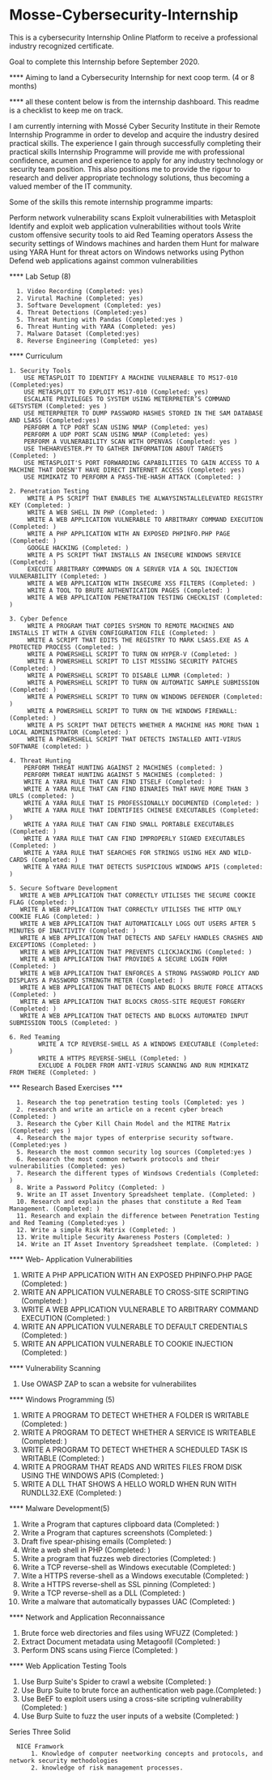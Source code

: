 # Mosse-Cybersecurity-Internship

This is a cybersecurity Internship Online Platform to receive a professional industry recognized certificate.

Goal to complete this Internship before September 2020.

**** Aiming to land a Cybersecurity Internship for next coop term. (4 or 8 months)

**** all these content below is from the internship dashboard. This readme is a checklist to keep me on track. 

I am currently interning with Mossé Cyber Security Institute in their Remote Internship Programme in order to develop and acquire the industry desired practical skills. The experience I gain through successfully completing their practical skills Internship Programme will provide me with professional confidence, acumen and experience to apply for any industry technology or security team position. This also positions me to provide the rigour to research and deliver appropriate technology solutions, thus becoming a valued member of the IT community.

Some of the skills this remote internship programme imparts:

Perform network vulnerability scans
Exploit vulnerabilities with Metasploit
Identify and exploit web application vulnerabilities without tools
Write custom offensive security tools to aid Red Teaming operators
Assess the security settings of Windows machines and harden them
Hunt for malware using YARA
Hunt for threat actors on Windows networks using Python
Defend web applications against common vulnerabilities
            
          
**** Lab Setup (8)

      1. Video Recording (Completed: yes)
      2. Virutal Machine (Completed: yes)
      3. Software Development (Completed: yes)
      4. Threat Detections (Completed:yes)
      5. Threat Hunting with Pandas (Completed:yes )
      6. Threat Hunting with YARA (Completed: yes)
      7. Malware Dataset (Completed:yes)
      8. Reverse Engineering (Completed: yes)
      
      
**** Curriculum 

    1. Security Tools
        USE METASPLOIT TO IDENTIFY A MACHINE VULNERABLE TO MS17-010 (Completed:yes)
        USE METASPLOIT TO EXPLOIT MS17-010 (Completed: yes)
        ESCALATE PRIVILEGES TO SYSTEM USING METERPRETER’S COMMAND GETSYSTEM (Completed: yes )
        USE METERPRETER TO DUMP PASSWORD HASHES STORED IN THE SAM DATABASE AND LSASS (Completed:yes)
        PERFORM A TCP PORT SCAN USING NMAP (Completed: yes)
        PERFORM A UDP PORT SCAN USING NMAP (Completed: yes)
        PERFORM A VULNERABILITY SCAN WITH OPENVAS (Completed: yes )
        USE THEHARVESTER.PY TO GATHER INFORMATION ABOUT TARGETS (Completed: )
        USE METASPLOIT'S PORT FORWARDING CAPABILITIES TO GAIN ACCESS TO A MACHINE THAT DOESN'T HAVE DIRECT INTERNET ACCESS (Completed: yes)
        USE MIMIKATZ TO PERFORM A PASS-THE-HASH ATTACK (Completed: )
        
    2. Penetration Testing
         WRITE A PS SCRIPT THAT ENABLES THE ALWAYSINSTALLELEVATED REGISTRY KEY (Completed: )
         WRITE A WEB SHELL IN PHP (Completed: )
         WRITE A WEB APPLICATION VULNERABLE TO ARBITRARY COMMAND EXECUTION (Completed: )
         WRITE A PHP APPLICATION WITH AN EXPOSED PHPINFO.PHP PAGE (Completed: )
         GOOGLE HACKING (Completed: )
         WRITE A PS SCRIPT THAT INSTALLS AN INSECURE WINDOWS SERVICE (Completed: )
         EXECUTE ARBITRARY COMMANDS ON A SERVER VIA A SQL INJECTION VULNERABILITY (Completed: )
         WRITE A WEB APPLICATION WITH INSECURE XSS FILTERS (Completed: )
         WRITE A TOOL TO BRUTE AUTHENTICATION PAGES (Completed: )
         WRITE A WEB APPLICATION PENETRATION TESTING CHECKLIST (Completed: )
        
    3. Cyber Defence
         WRITE A PROGRAM THAT COPIES SYSMON TO REMOTE MACHINES AND INSTALLS IT WITH A GIVEN CONFIGURATION FILE (Completed: )
         WRITE A SCRIPT THAT EDITS THE REGISTRY TO MARK LSASS.EXE AS A PROTECTED PROCESS (Completed: )
         WRITE A POWERSHELL SCRIPT TO TURN ON HYPER-V (Completed: )
         WRITE A POWERSHELL SCRIPT TO LIST MISSING SECURITY PATCHES (Completed: )
         WRITE A POWERSHELL SCRIPT TO DISABLE LLMNR (Completed: )
         WRITE A POWERSHELL SCRIPT TO TURN ON AUTOMATIC SAMPLE SUBMISSION (Completed: )
         WRITE A POWERSHELL SCRIPT TO TURN ON WINDOWS DEFENDER (Completed: )
         WRITE A POWERSHELL SCRIPT TO TURN ON THE WINDOWS FIREWALL: (Completed: )
         WRITE A PS SCRIPT THAT DETECTS WHETHER A MACHINE HAS MORE THAN 1 LOCAL ADMINISTRATOR (Completed: )
         WRITE A POWERSHELL SCRIPT THAT DETECTS INSTALLED ANTI-VIRUS SOFTWARE (completed: )

    4. Threat Hunting
        PERFORM THREAT HUNTING AGAINST 2 MACHINES (completed: )
        PERFORM THREAT HUNTING AGAINST 5 MACHINES (completed: )
        WRITE A YARA RULE THAT CAN FIND ITSELF (Completed: )
        WRITE A YARA RULE THAT CAN FIND BINARIES THAT HAVE MORE THAN 3 URLS (completed: )
        WRITE A YARA RULE THAT IS PROFESSIONALLY DOCUMENTED (Completed: )
        WRITE A YARA RULE THAT IDENTIFIES CHINESE EXECUTABLES (Completed: )
        WRITE A YARA RULE THAT CAN FIND SMALL PORTABLE EXECUTABLES (Completed: )
        WRITE A YARA RULE THAT CAN FIND IMPROPERLY SIGNED EXECUTABLES (Completed: )
        WRITE A YARA RULE THAT SEARCHES FOR STRINGS USING HEX AND WILD-CARDS (Completed: )
        WRITE A YARA RULE THAT DETECTS SUSPICIOUS WINDOWS APIS (completed: )
        
    5. Secure Software Development
       WRITE A WEB APPLICATION THAT CORRECTLY UTILISES THE SECURE COOKIE FLAG (Completed: )
       WRITE A WEB APPLICATION THAT CORRECTLY UTILISES THE HTTP ONLY COOKIE FLAG (Completed: )
       WRITE A WEB APPLICATION THAT AUTOMATICALLY LOGS OUT USERS AFTER 5 MINUTES OF INACTIVITY (Completed: )
       WRITE A WEB APPLICATION THAT DETECTS AND SAFELY HANDLES CRASHES AND EXCEPTIONS (Completed: )
       WRITE A WEB APPLICATION THAT PREVENTS CLICKJACKING (Completed: )
       WRITE A WEB APPLICATION THAT PROVIDES A SECURE LOGIN FORM (Completed: )
       WRITE A WEB APPLICATION THAT ENFORCES A STRONG PASSWORD POLICY AND DISPLAYS A PASSWORD STRENGTH METER (Completed: )
       WRITE A WEB APPLICATION THAT DETECTS AND BLOCKS BRUTE FORCE ATTACKS (Completed: )
       WRITE A WEB APPLICATION THAT BLOCKS CROSS-SITE REQUEST FORGERY (Completed: )
       WRITE A WEB APPLICATION THAT DETECTS AND BLOCKS AUTOMATED INPUT SUBMISSION TOOLS (Completed: )

    6. Red Teaming
            WRITE A TCP REVERSE-SHELL AS A WINDOWS EXECUTABLE (Completed: )
            WRITE A HTTPS REVERSE-SHELL (Completed: )
            EXCLUDE A FOLDER FROM ANTI-VIRUS SCANNING AND RUN MIMIKATZ FROM THERE (Completed: )
            
       
            
    
 *** Research Based Exercises ***
      
      1. Research the top penetration testing tools (Completed: yes )
      2. research and write an article on a recent cyber breach (Completed: )
      3. Research the Cyber Kill Chain Model and the MITRE Matrix (Completed: yes )
      4. Research the major types of enterprise security software. (Completed:yes )
      5. Research the most common security log sources (Completed:yes )
      6. Reesearch the most common network protocols and their vulnerabilities (Completed: yes)      
      7. Research the different types of Windsows Credentials (Completed: )
      8. Write a Password Politcy (Completed: )
      9. Write an IT asset Inventory Spreadsheet template. (Completed: )
      10. Research and explain the phases that constitute a Red Team Management. (Completed: )
      11. Research and explain the difference between Penetration Testing and Red Teaming (Completed:yes )
      12. Write a simple Risk Matrix (Completed: )
      13. Write multiple Security Awareness Posters (Completed: )
      14. Write an IT Asset Inventory Spreadsheet template. (Completed: )
      
 
 **** Web- Application Vulnerabilities
 
 1. WRITE A PHP APPLICATION WITH AN EXPOSED PHPINFO.PHP PAGE (Completed: )
 2. WRITE AN APPLICATION VULNERABLE TO CROSS-SITE SCRIPTING (Completed: )
 3. WRITE A WEB APPLICATION VULNERABLE TO ARBITRARY COMMAND EXECUTION (Completed: )
 4. WRITE AN APPLICATION VULNERABLE TO DEFAULT CREDENTIALS (Completed: )
 5. WRITE AN APPLICATION VULNERABLE TO COOKIE INJECTION (Completed: )
 
 **** Vulnerability Scanning
 
 1. Use OWASP ZAP to scan a website for vulnerabilites
 
 **** Windows Programming (5)
  
 1. WRITE A PROGRAM TO DETECT WHETHER A FOLDER IS WRITABLE (Completed: )
 2. WRITE A PROGRAM TO DETECT WHETHER A SERVICE IS WRITEABLE (Completed: )
 3. WRITE A PROGRAM TO DETECT WHETHER A SCHEDULED TASK IS WRITABLE (Completed: )
 4. WRITE A PROGRAM THAT READS AND WRITES FILES FROM DISK USING THE WINDOWS APIS (Completed: )
 5. WRITE A DLL THAT SHOWS A HELLO WORLD WHEN RUN WITH RUNDLL32.EXE (Completed: )
 
  **** Malware Development(5) 
  
  1. Write a Program that captures clipboard data (Completed: )
  2. Write a Program that captures screenshots (Completed: )
  3. Draft five spear-phising emails (Completed: )
  4. Write a web shell in PHP (Completed: )
  5. Write a program that fuzzes web directories (Completed: )
  6. Write a TCP reverse-shell as Windows executable (Completed: )
  7. Wite a HTTPS reverse-shell as a Windows executable  (Completed: )
  8. Write a HTTPS reverse-shell as SSL pinning (Completed: )
  9. Write a TCP reverse-shell as a DLL (Completed: )
  10. Write a malware that automatically bypasses UAC (Completed: )
  
  
  **** Network and Application Reconnaissance
  
  1. Brute force web directories and files using WFUZZ (Completed: )
  2. Extract Document metadata using Metagoofil (Completed: )
  3. Perform DNS scans using Fierce (Completed: )
  
  **** Web Application Testing Tools
  
  1. Use Burp Suite's Spider to crawl a website (Completed: )
  2. Use Burp Suite to brute force an authentication web page.(Completed: )
  3. Use BeEF to exploit users using a cross-site scripting vulnerability (Completed: )
  4. Use Burp Suite to fuzz the user inputs of a website (Completed: )
      
 Series Three Solid 
      
      NICE Framwork
          1. Knowledge of computer neetworking concepts and protocols, and network security methodologies
          2. knowledge of risk management processes.
      
